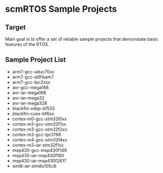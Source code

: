 scmRTOS Sample Projects
=======================

Target
------
Main goal is to offer a set of reliable sample projects that demonstate basic features of the RTOS.

Sample Project List
-------------------
* arm7-gcc-aduc70xx
* arm7-gcc-at91sam7
* arm7-gcc-lpc2xxx
* avr-gcc-mega168
* avr-iar-mega168
* avr-iar-mega32
* avr-iar-mega328
* blackfin-vdsp-bf533
* blackfin-cces-bf6xx
* cortex-m0-gcc-stm32l0xx
* cortex-m3-gcc-stm32f1xx
* cortex-m3-gcc-stm32f2xx
* cortex-m3-gcc-lpc1766
* cortex-m4-gcc-stm32f4xx
* cortex-m3-iar-stm32f1xx
* msp430-gcc-msp430f149
* msp430-iar-msp430f160
* msp430-iar-msp430f2617
* smt8-iar-stm8s105c6


